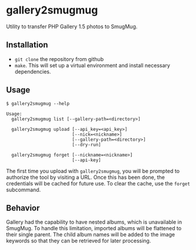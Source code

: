 # gallery2smugmug

Utility to transfer PHP Gallery 1.5 photos to SmugMug.

## Installation

* `git clone` the repository from github
* `make`.  This will set up a virtual environment and install necessary
  dependencies.

## Usage

```shell
$ gallery2smugmug --help

Usage:
  gallery2smugmug list [--gallery-path=<directory>]

  gallery2smugmug upload [--api_key=<api_key>]
                         [--nick=<nickname>]
                         [--gallery-path=<directory>]
                         [--dry-run]

  gallery2smugmug forget [--nickname=<nickname>]
                         [--api-key]
```

The first time you upload with `gallery2smugmug`, you will be prompted to
authorize the tool by visiting a URL.  Once this has been done, the credentials
will be cached for future use.  To clear the cache, use the `forget` subcommand.

## Behavior

Gallery had the capability to have nested albums, which is unavailable in
SmugMug.  To handle this limitation, imported albums will be flattened to their
single parent.  The child album names will be added to the image keywords so
that they can be retrieved for later processing.
